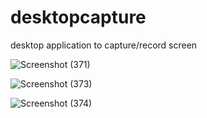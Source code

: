# desktopcapture

desktop application to capture/record screen 



![Screenshot (371)](https://user-images.githubusercontent.com/65856669/130670311-e8c69c29-8386-4663-8ad3-c001987576e0.png)



![Screenshot (373)](https://user-images.githubusercontent.com/65856669/130670438-2b6e2622-1b03-4996-948d-22c74d05b007.png)



![Screenshot (374)](https://user-images.githubusercontent.com/65856669/130670477-44fa1a9f-3a3e-4b96-9bda-f6648d3aee98.png)


